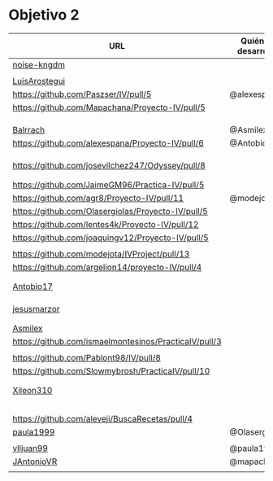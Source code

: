 # Objetivo 2



| URL                                        | Quién lo desarrolla |
|--------------------------------------------|---------------------|
| [noise-kngdm](https://github.com/noise-kngdm/music-matcher/pull/6) |  |
| <!-- Enlace de Esturillo98 --> | | |
| [LuisArostegui](https://github.com/LuisArostegui/RealFoodRecipeCreator/pull/6) | |
| https://github.com/Paszser/IV/pull/5 | @alexespana |
| https://github.com/Mapachana/Proyecto-IV/pull/5 |  |
| <!-- Enlace de eantoniocalo18 --> | | |
| <!-- Enlace de NachoCarher --> | | |
| <!-- Enlace de C L A --> | | |
| [Balrrach](https://github.com/Balrrach/IV-Proyecto/pull/7) | @Asmilex |
| https://github.com/alexespana/Proyecto-IV/pull/6 | @Antobio17 |
| <!-- Enlace de Javierexmar --> | | |
| <!-- Enlace de MarinoFajardo --> | | |
| <!-- Enlace de danifm1321 --> | | |
| https://github.com/josevilchez247/Odyssey/pull/8 |  |
| <!-- Enlace de arguellesm --> | | |
| <!-- Enlace de DFolchA --> | | |
| https://github.com/JaimeGM96/Practica-IV/pull/5 |  |
| https://github.com/agr8/Proyecto-IV/pull/11 | @modejota  |
| https://github.com/Olasergiolas/Proyecto-IV/pull/5 |  |
| https://github.com/lentes4k/Proyecto-IV/pull/12 |  |
| https://github.com/joaquingv12/Proyecto-IV/pull/5 |  |
| <!-- Enlace de gomares --> | | |
| https://github.com/modejota/IVProject/pull/13 |  |
| https://github.com/argelion14/proyecto-IV/pull/4 | |
| <!-- Enlace de juanmihdz --> | | |
| <!-- Enlace de venrra --> | | |
| [Antobio17](https://github.com/Antobio17/IV/pull/5) |  |
| <!-- Enlace de manujurado1 --> | | |
| <!-- Enlace de L C G J --> | | |
| <!-- Enlace de migueorg --> | | |
| [jesusmarzor](https://github.com/jesusmarzor/Proyecto-IV/pull/6) |  |
| <!-- Enlace de francisco3207 --> | | |
| <!-- Enlace de amerigal --> | | |
| [Asmilex](https://github.com/Asmilex/IV/pull/6) | |
| https://github.com/ismaelmontesinos/PracticaIV/pull/3 | |
| <!-- Enlace de morevi --> | | |
| https://github.com/Pablont98/IV/pull/8 | |
| https://github.com/Slowmybrosh/PracticaIV/pull/10 |  |
| <!-- Enlace de sorozcov --> | | |
| <!-- Enlace de jlortega00 --> | | |
| [Xileon310](https://github.com/Xileon310/IV-Project/pull/12) | |
| <!-- Enlace de Parka015 --> | | |
| <!-- Enlace de edusegrich --> | | |
| <!-- Enlace de LuisSS20 --> | | |
| <!-- Enlace de juanfran00 --> | | |
| <!-- Enlace de Albertotc99 --> | | |
| https://github.com/aleveji/BuscaRecetas/pull/4 |  |
| [paula1999](https://github.com/paula1999/IV/pull/5) | @Olasergiolas |
| <!-- Enlace de xCyal --> | | |
| [vlljuan99](https://github.com/vlljuan99/gasolinapp/pull/11) | @paula1999 |
| [JAntonioVR](https://github.com/JAntonioVR/IV-2021-2022/pull/8) | @mapachana |
| <!-- Enlace de pablozafra97 --> | | |
